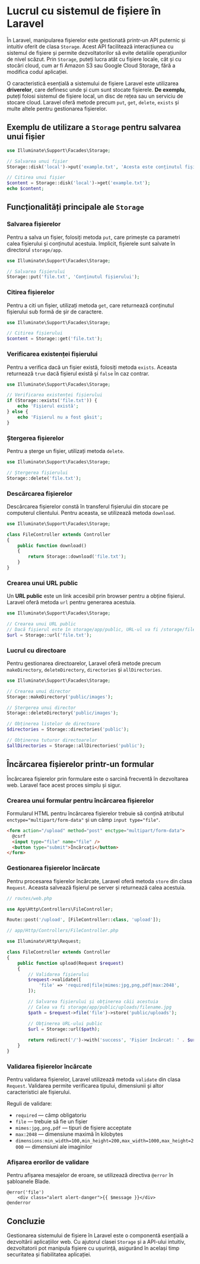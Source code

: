 # Lucrul cu sistemul de fișiere în Laravel

În Laravel, manipularea fișierelor este gestionată printr-un API puternic și intuitiv oferit de clasa `Storage`. Acest API facilitează interacțiunea cu sistemul de fișiere și permite dezvoltatorilor să evite detaliile operațiunilor de nivel scăzut. Prin `Storage`, puteți lucra atât cu fișiere locale, cât și cu stocări cloud, cum ar fi Amazon S3 sau Google Cloud Storage, fără a modifica codul aplicației.

O caracteristică esențială a sistemului de fișiere Laravel este utilizarea **driverelor**, care definesc unde și cum sunt stocate fișierele. **De exemplu**, puteți folosi sistemul de fișiere local, un disc de rețea sau un serviciu de stocare cloud. Laravel oferă metode precum `put`, `get`, `delete`, `exists` și multe altele pentru gestionarea fișierelor.

## Exemplu de utilizare a `Storage` pentru salvarea unui fișier

```php
use Illuminate\Support\Facades\Storage;

// Salvarea unui fișier
Storage::disk('local')->put('example.txt', 'Acesta este conținutul fișierului.');

// Citirea unui fișier
$content = Storage::disk('local')->get('example.txt');
echo $content;
```

## Funcționalități principale ale `Storage`

### Salvarea fișierelor

Pentru a salva un fișier, folosiți metoda `put`, care primește ca parametri calea fișierului și conținutul acestuia. Implicit, fișierele sunt salvate în directorul `storage/app`.

```php
use Illuminate\Support\Facades\Storage;

// Salvarea fișierului
Storage::put('file.txt', 'Conținutul fișierului');
```

### Citirea fișierelor

Pentru a citi un fișier, utilizați metoda `get`, care returnează conținutul fișierului sub formă de șir de caractere.

```php
use Illuminate\Support\Facades\Storage;

// Citirea fișierului
$content = Storage::get('file.txt');
```

### Verificarea existenței fișierului

Pentru a verifica dacă un fișier există, folosiți metoda `exists`. Aceasta returnează `true` dacă fișierul există și `false` în caz contrar.

```php
use Illuminate\Support\Facades\Storage;

// Verificarea existenței fișierului
if (Storage::exists('file.txt')) {
    echo 'Fișierul există';
} else {
    echo 'Fișierul nu a fost găsit';
}
```

### Ștergerea fișierelor

Pentru a șterge un fișier, utilizați metoda `delete`.

```php
use Illuminate\Support\Facades\Storage;

// Ștergerea fișierului
Storage::delete('file.txt');
```

### Descărcarea fișierelor

Descărcarea fișierelor constă în transferul fișierului din stocare pe computerul clientului. Pentru aceasta, se utilizează metoda `download`.

```php
use Illuminate\Support\Facades\Storage;

class FileController extends Controller
{
    public function download()
    {
        return Storage::download('file.txt');
    }
}
```

### Crearea unui URL public

Un **URL public** este un link accesibil prin browser pentru a obține fișierul. Laravel oferă metoda `url` pentru generarea acestuia.

```php
use Illuminate\Support\Facades\Storage;

// Crearea unui URL public
// Dacă fișierul este în storage/app/public, URL-ul va fi /storage/file.txt
$url = Storage::url('file.txt');
```

### Lucrul cu directoare

Pentru gestionarea directoarelor, Laravel oferă metode precum `makeDirectory`, `deleteDirectory`, `directories` și `allDirectories`.

```php
use Illuminate\Support\Facades\Storage;

// Crearea unui director
Storage::makeDirectory('public/images');

// Ștergerea unui director
Storage::deleteDirectory('public/images');

// Obținerea listelor de directoare
$directories = Storage::directories('public');

// Obținerea tuturor directoarelor
$allDirectories = Storage::allDirectories('public');
```

## Încărcarea fișierelor printr-un formular

Încărcarea fișierelor prin formulare este o sarcină frecventă în dezvoltarea web. Laravel face acest proces simplu și sigur.

### Crearea unui formular pentru încărcarea fișierelor

Formularul HTML pentru încărcarea fișierelor trebuie să conțină atributul `enctype="multipart/form-data"` și un câmp `input type="file"`.

```html
<form action="/upload" method="post" enctype="multipart/form-data">
  @csrf
  <input type="file" name="file" />
  <button type="submit">Încărcați</button>
</form>
```

### Gestionarea fișierelor încărcate

Pentru procesarea fișierelor încărcate, Laravel oferă metoda `store` din clasa `Request`. Aceasta salvează fișierul pe server și returnează calea acestuia.

```php
// routes/web.php

use App\Http\Controllers\FileController;

Route::post('/upload', [FileController::class, 'upload']);
```

```php
// app/Http/Controllers/FileController.php

use Illuminate\Http\Request;

class FileController extends Controller
{
    public function upload(Request $request)
    {
        // Validarea fișierului
        $request->validate([
            'file' => 'required|file|mimes:jpg,png,pdf|max:2048',
        ]);

        // Salvarea fișierului și obținerea căii acestuia
        // Calea va fi storage/app/public/uploads/filename.jpg
        $path = $request->file('file')->store('public/uploads');

        // Obținerea URL-ului public
        $url = Storage::url($path);
        
        return redirect('/')->with('success', 'Fișier încărcat: ' . $url);
    }
}
```

### Validarea fișierelor încărcate

Pentru validarea fișierelor, Laravel utilizează metoda `validate` din clasa `Request`. Validarea permite verificarea tipului, dimensiunii și altor caracteristici ale fișierului.

Reguli de validare:

- `required` — câmp obligatoriu  
- `file` — trebuie să fie un fișier  
- `mimes:jpg,png,pdf` — tipuri de fișiere acceptate  
- `max:2048` — dimensiune maximă în kilobytes  
- `dimensions:min_width=100,min_height=200,max_width=1000,max_height=2000` — dimensiuni ale imaginilor  

### Afișarea erorilor de validare

Pentru afișarea mesajelor de eroare, se utilizează directiva `@error` în șabloanele Blade.

```blade
@error('file')
    <div class="alert alert-danger">{{ $message }}</div>
@enderror
```


## Concluzie

Gestionarea sistemului de fișiere în Laravel este o componentă esențială a dezvoltării aplicațiilor web. Cu ajutorul clasei `Storage` și a API-ului intuitiv, dezvoltatorii pot manipula fișiere cu ușurință, asigurând în același timp securitatea și fiabilitatea aplicației.